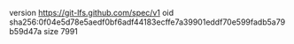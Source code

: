 version https://git-lfs.github.com/spec/v1
oid sha256:0f04e5d78e5aedf0bf6adf44183ecffe7a39901eddf70e599fadb5a79b59d47a
size 7991
